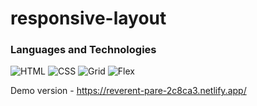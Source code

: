# responsive-layout

### Languages and Technologies
![HTML](https://img.shields.io/badge/-HTML-090909?style=for-the-badge&logo=html5)
![CSS](https://img.shields.io/badge/-CSS-090909?style=for-the-badge&logo=css3)
![Grid](https://img.shields.io/badge/-Grid-090909?style=for-the-badge&logo=Grid)
![Flex](https://img.shields.io/badge/-Flex-090909?style=for-the-badge&logo=Flex)

Demo version - https://reverent-pare-2c8ca3.netlify.app/
